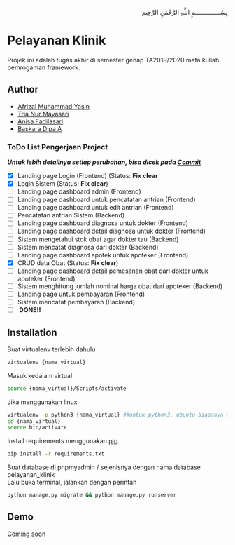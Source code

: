<p align="right">
بِسْــــــــــــــمِ اللَّهِ الرَّحْمَنِ الرَّحِيم 
</p>

# Pelayanan Klinik
Projek ini adalah tugas akhir di semester genap TA2019/2020 mata kuliah pemrogaman framework.
## Author
- [Afrizal Muhammad Yasin](https://github.com/afrizal423)
- [Tria Nur Mayasari](https://github.com/triamay)
- [Anisa Fadilasari](https://github.com/nisafdlsr)
- [Baskara Dipa A](https://github.com/baskaradipaaa)
### ToDo List Pengerjaan Project
<b><i>Untuk lebih detailnya setiap perubahan, bisa dicek pada [Commit](https://github.com/afrizal423/pelayanan-klinik/commits/develop)</i></b>
- [x] Landing page Login (Frontend) (Status: <b>Fix clear</b>
- [x] Login Sistem (Status: <b>Fix clear</b>) 
- [ ] Landing page dashboard admin (Frontend)
- [ ] Landing page dashboard untuk pencatatan antrian (Frontend)
- [ ] Landing page dashboard untuk edit antrian (Frontend)
- [ ] Pencatatan antrian Sistem (Backend)
- [ ] Landing page dashboard diagnosa untuk dokter (Frontend)
- [ ] Landing page dashboard detail diagnosa untuk dokter (Frontend)
- [ ] Sistem mengetahui stok obat agar dokter tau (Backend)
- [ ] Sistem mencatat diagnosa dari dokter (Backend)
- [ ] Landing page dashboard apotek untuk apoteker (Frontend)
- [x] CRUD data Obat (Status: <b>Fix clear</b>) 
- [ ] Landing page dashboard detail pemesanan obat dari dokter untuk apoteker (Frontend)
- [ ] Sistem menghitung jumlah nominal harga obat dari apoteker (Backend)
- [ ] Landing page untuk pembayaran (Frontend)
- [ ] Sistem mencatat pembayaran (Backend)
- [ ] <b> DONE!!</b> 

## Installation

Buat virtualenv terlebih dahulu
```bash
virtualenv {nama_virtual}
```
Masuk kedalam virtual
```bash
source {nama_virtual}/Scripts/activate
```
Jika menggunakan linux
```bash
virtualenv -p python3 {nama_virtual} ##untuk python3, ubuntu biasanya menggunakan ini
cd {nama_virtual}
source bin/activate
```
Install requirements menggunakan [pip](https://pip.pypa.io/en/stable/).
```bash
pip install -r requirements.txt
```
Buat database di phpmyadmin / sejenisnya dengan nama database pelayanan_klinik <br>
Lalu buka terminal, jalankan dengan perintah
```bash
python manage.py migrate && python manage.py runserver
```
## Demo <br>
[Coming soon](https://dj.afrizalmy.com)<br>
